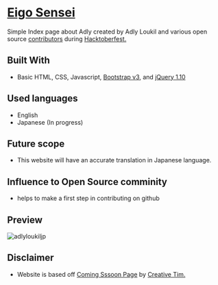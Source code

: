 # [Eigo Sensei](http://www.adlyloukil.jp)

Simple Index page about Adly created by Adly Loukil and various open source [contributors](https://github.com/adlyloukil/Eigo-sensei/graphs/contributors) during [Hacktoberfest.](https://hacktoberfest.digitalocean.com)

## Built With

- Basic HTML, CSS, Javascript, [Bootstrap v3](http://getbootstrap.com), and [jQuery 1.10](https://jquery.com)

## Used languages

- English
- Japanese (In progress)

## Future scope

- This website will have an accurate translation in Japanese language.

## Influence to Open Source comminity
- helps to make a first step in contributing on github

## Preview
![adlyloukiljp](https://user-images.githubusercontent.com/22683645/32230856-676cdecc-be97-11e7-8e87-229c205c168f.png)

## Disclaimer
- Website is based off [Coming Sssoon Page](https://www.creative-tim.com/product/coming-sssoon-page) by [Creative Tim.](https://www.creative-tim.com)
